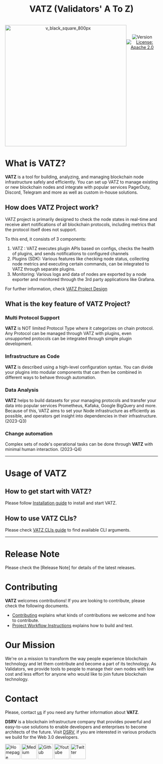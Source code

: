 <h1 align="center"> VATZ (Validators' A To Z) </h1>  

<br/>  
<div align="center" style="display:flex;">  
  <img width="400" alt="v_black_square_800px" src="https://user-images.githubusercontent.com/63234878/209922215-cccf7b88-de12-42ac-9714-8a5e3f194d7f.png">

  <p> 
    <br>
    <img alt="Version"  src="https://img.shields.io/badge/version-v1.0--beta--rc.1-blue.svg?cacheSeconds=2592000"  />    
    <a href="https://www.apache.org/licenses/LICENSE-2.0"  target="_blank"><img alt="License: Apache 2.0"  src="https://img.shields.io/badge/License-Apache 2.0-yellow.svg" /></a> 
  </p> 
</div> 

# What is VATZ?

**VATZ** is a tool for building, analyzing, and managing blockchain node infrastructure safely and efficiently. You can set up VATZ to manage existing or new blockchain nodes and integrate with popular services PagerDuty, Discord, Telegram and more as well as custom in-house solutions.



## How does **VATZ Project** work?

VATZ project is primarily designed to check the node states in real-time and receive alert notifications of all blockchain protocols, including metrics that the protocol itself does not support. 

To this end, it consists of 3 components:

1. VATZ : VATZ executes plugin APIs based on configs, checks the health of plugins, and sends notifications to configured channels
2. Plugins (SDK): Various features like checking node status, collecting node metrics and executing certain commands, can be integrated to VATZ through separate plugins. 
3. Monitoring: Various logs and data of nodes are exported by a node exporter and monitored through the 3rd party applications like Grafana. 

For further information, check [VATZ Project Design](docs/design.md)


## What is the key feature of **VATZ Project**?

  ### Multi Protocol Support
   **VATZ** is NOT limited Protocol Type where it categorizes on chain protocol. Any Protocol can be managed through VATZ with plugins, even unsupported protocols can be integrated through simple plugin development.
  ### Infrastructure as Code
  **VATZ** is described using a high-level configuration syntax. You can divide your plugins into modular components that can then be combined in different ways to behave through automation.
  ### Data Analysis
   **VATZ** helps to build datasets for your managing protocols and transfer your data into popular services Prometheus, Kafaka, Google BigQuery and more. Because of this, VATZ aims to set your Node infrastructure as efficiently as possible, and operators get insight into dependencies in their infrastructure. (2023-Q3)
  ### Change automation
  Complex sets of node's operational tasks can be done through **VATZ** with minimal human interaction. (2023-Q4)
  

--- 
# Usage of VATZ

## How to get start with **VATZ**?
Please follow [Installation guide](docs/installation.md) to install and start VATZ.

## How to use **VATZ** CLIs?
Please check [VATZ CLIs guide](./docs/cli.md) to find available CLI arguments.

---
# Release Note

Please check the [Release Note] for details of the latest releases.

# Contributing

**VATZ** welcomes contributions! If you are looking to contribute, please check the following documents.
- [Contributing](docs/contributing.md) explains what kinds of contributions we welcome and how to contribute.
- [Project Workflow Instructions](docs/workflow.md) explains how to build and test.


# Our Mission

We're on a mission to transform the way people experience blockchain technology and let them contribute and become a part of its technology.
As Validators, we provide tools to people to manage their own nodes with low cost and less effort for anyone who would like to join future blockchain technology.

# Contact
Please, contact [us](mailto:validator@dsrvlabs.com) if you need any further information about **VATZ**. 

**DSRV** is a blockchain infrastructure company that provides powerful and easy-to-use solutions to enable developers and enterprises to become architects of the future. Visit [DSRV](https://www.dsrvlabs.com/), if you are interested in various products we build for the Web 3.0 developers.


[<img alt="Homepage" src="https://user-images.githubusercontent.com/63234878/210315637-2d30efdd-5b9e-463e-8731-571916a6e1e3.svg" width="50" height="50" />](https://www.dsrvlabs.com/)
[<img alt="Medium" src="https://user-images.githubusercontent.com/6308023/176984456-f82c5c67-ebf3-455c-8494-c64ebfd66c58.svg" width="50" height="50" />](https://medium.com/dsrv)
[<img alt="Github" src="https://user-images.githubusercontent.com/6308023/176984452-c73aa188-563a-4b93-8ad8-cd7974770275.svg" width="50" height="50" />](https://github.com/dsrvlabs)
[<img alt="Youtube" src="https://user-images.githubusercontent.com/6308023/176984454-52c20db5-6b8f-4c15-a621-dd4a0052e99f.svg" width="50" height="50" />](https://www.youtube.com/channel/UCWhv8Kd430cEMpEYBPtSPjA/featured)
[<img alt="Twitter" src="https://user-images.githubusercontent.com/6308023/176984455-d48b24a9-1eb4-4c38-b728-2f4a0ccff09b.svg" width="50" height="50" />](https://twitter.com/dsrvlabs)
